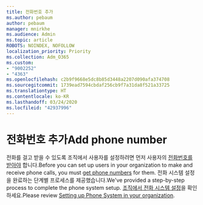 ```yaml
---
title: 전화번호 추가
ms.author: pebaum
author: pebaum
manager: mnirkhe
ms.audience: Admin
ms.topic: article
ROBOTS: NOINDEX, NOFOLLOW
localization_priority: Priority
ms.collection: Adm_O365
ms.custom:
- "9002252"
- "4363"
ms.openlocfilehash: c2b9f9668e5dc8b85d3448a2207d090afa374708
ms.sourcegitcommit: 1739ead7594cbdaf256cb9f7a31da8f521a33725
ms.translationtype: HT
ms.contentlocale: ko-KR
ms.lasthandoff: 03/24/2020
ms.locfileid: "42937996"
---
```

# <a name="add-phone-number"></a><span data-ttu-id="e0db9-102">전화번호 추가</span><span class="sxs-lookup"><span data-stu-id="e0db9-102">Add phone number</span></span>

<span data-ttu-id="e0db9-103">전화를 걸고 받을 수 있도록 조직에서 사용자를 설정하려면 먼저 사용자의 [전화번호를 받아야](https://docs.microsoft.com/MicrosoftTeams/phone-number-calling-plans/port-order-overview) 합니다.</span><span class="sxs-lookup"><span data-stu-id="e0db9-103">Before you can set up users in your organization to make and receive phone calls, you must [get phone numbers](https://docs.microsoft.com/MicrosoftTeams/phone-number-calling-plans/port-order-overview) for them.</span></span> <span data-ttu-id="e0db9-104">전화 시스템 설정을 완료하는 단계별 프로세스를 제공했습니다.</span><span class="sxs-lookup"><span data-stu-id="e0db9-104">We've provided a step-by-step process to complete the phone system setup.</span></span> <span data-ttu-id="e0db9-105">[조직에서 전화 시스템 설정](https://docs.microsoft.com/MicrosoftTeams/phone-number-calling-plans/port-order-overview)을 확인하세요.</span><span class="sxs-lookup"><span data-stu-id="e0db9-105">Please review [Setting up Phone System in your organization](https://docs.microsoft.com/MicrosoftTeams/phone-number-calling-plans/port-order-overview).</span></span> 
